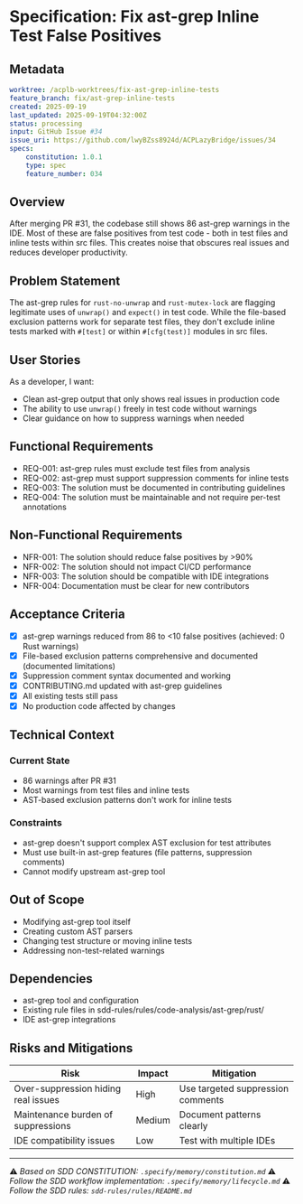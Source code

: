 # Specification: Fix ast-grep Inline Test False Positives

## Metadata

```yaml
worktree: /acplb-worktrees/fix-ast-grep-inline-tests
feature_branch: fix/ast-grep-inline-tests
created: 2025-09-19
last_updated: 2025-09-19T04:32:00Z
status: processing
input: GitHub Issue #34
issue_uri: https://github.com/lwyBZss8924d/ACPLazyBridge/issues/34
specs:
    constitution: 1.0.1
    type: spec
    feature_number: 034
```

## Overview

After merging PR #31, the codebase still shows 86 ast-grep warnings in the IDE. Most of these are false positives from test code - both in test files and inline tests within src files. This creates noise that obscures real issues and reduces developer productivity.

## Problem Statement

The ast-grep rules for `rust-no-unwrap` and `rust-mutex-lock` are flagging legitimate uses of `unwrap()` and `expect()` in test code. While the file-based exclusion patterns work for separate test files, they don't exclude inline tests marked with `#[test]` or within `#[cfg(test)]` modules in src files.

## User Stories

As a developer, I want:

- Clean ast-grep output that only shows real issues in production code
- The ability to use `unwrap()` freely in test code without warnings
- Clear guidance on how to suppress warnings when needed

## Functional Requirements

- REQ-001: ast-grep rules must exclude test files from analysis
- REQ-002: ast-grep must support suppression comments for inline tests
- REQ-003: The solution must be documented in contributing guidelines
- REQ-004: The solution must be maintainable and not require per-test annotations

## Non-Functional Requirements

- NFR-001: The solution should reduce false positives by >90%
- NFR-002: The solution should not impact CI/CD performance
- NFR-003: The solution should be compatible with IDE integrations
- NFR-004: Documentation must be clear for new contributors

## Acceptance Criteria

- [x] ast-grep warnings reduced from 86 to <10 false positives (achieved: 0 Rust warnings)
- [x] File-based exclusion patterns comprehensive and documented (documented limitations)
- [x] Suppression comment syntax documented and working
- [x] CONTRIBUTING.md updated with ast-grep guidelines
- [x] All existing tests still pass
- [x] No production code affected by changes

## Technical Context

### Current State

- 86 warnings after PR #31
- Most warnings from test files and inline tests
- AST-based exclusion patterns don't work for inline tests

### Constraints

- ast-grep doesn't support complex AST exclusion for test attributes
- Must use built-in ast-grep features (file patterns, suppression comments)
- Cannot modify upstream ast-grep tool

## Out of Scope

- Modifying ast-grep tool itself
- Creating custom AST parsers
- Changing test structure or moving inline tests
- Addressing non-test-related warnings

## Dependencies

- ast-grep tool and configuration
- Existing rule files in sdd-rules/rules/code-analysis/ast-grep/rust/
- IDE ast-grep integrations

## Risks and Mitigations

| Risk | Impact | Mitigation |
|------|--------|------------|
| Over-suppression hiding real issues | High | Use targeted suppression comments |
| Maintenance burden of suppressions | Medium | Document patterns clearly |
| IDE compatibility issues | Low | Test with multiple IDEs |

---

⚠️ _Based on SDD CONSTITUTION: `.specify/memory/constitution.md`_
⚠️ _Follow the SDD workflow implementation: `.specify/memory/lifecycle.md`_
⚠️ _Follow the SDD rules: `sdd-rules/rules/README.md`_
